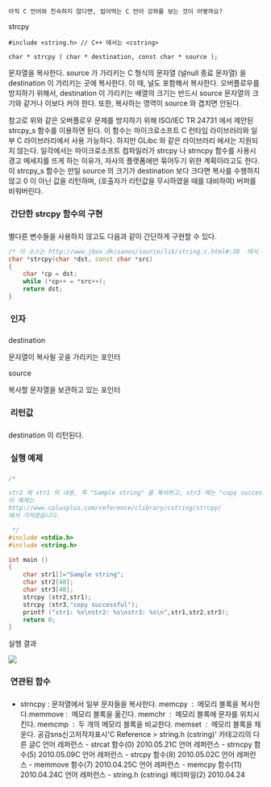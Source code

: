 

```warning
아직 C 언어와 친숙하지 않다면, 씹어먹는 C 언어 강좌를 보는 것이 어떻까요?

```


strcpy
```info
#include <string.h> // C++ 에서는 <cstring>

char * strcpy ( char * destination, const char * source );
```


문자열을 복사한다.
source 가 가리키는 C 형식의 문자열 (널null 종료 문자열) 을 destination 이 가리키는 곳에 복사한다. 이 때, 널도 포함해서 복사한다. 
오버플로우를 방지하기 위해서, destination 이 가리키는 배열의 크기는 반드시 source 문자열의 크기와 같거나 이보다 커야 한다. 또한, 복사하는 영역이 source 와 겹치면 안된다. 

참고로 위와 같은 오버플로우 문제를 방지하기 위해 ISO/IEC TR 24731 에서 제안된 strcpy_s 함수를 이용하면 된다. 이 함수는 마이크로소프트 C 런타임 라이브러리와 일부 C 라이브러리에서 사용 가능하다. 하지만 GLibc 와 같은 라이브러리 에서는 지원되지 않는다. 일각에서는 마이크로소프트 컴파일러가 strcpy 나 strncpy 함수를 사용시 경고 메세지를 뜨게 하는 이유가, 자사의 플랫폼에만 묶어두기 위한 계획이라고도 한다. 이 strcpy_s 함수는 만일 source 의 크기가 destination 보다 크다면 복사를 수행하지 않고 0 이 아닌 값을 리턴하며, (호출자가 리턴값을 무시하였을 때를 대비하여) 버퍼를 비워버린다. 

###  간단한 strcpy 함수의 구현
### 
별다른 변수들을 사용하지 않고도 다음과 같이 간단하게 구현할 수 있다.

```cpp
/* 이 소스는 http://www.jbox.dk/sanos/source/lib/string.c.html#:38  에서 가져옴*/
char *strcpy(char *dst, const char *src)
{
    char *cp = dst;
    while (*cp++ = *src++);
    return dst;
}
```


###  인자
### 
destination

문자열이 복사될 곳을 가리키는 포인터 

source

복사할 문자열을 보관하고 있는 포인터 

###  리턴값
### 
destination 이 리턴된다. 

###  실행 예제
### 
```cpp
/* 

str2 에 str1 의 내용, 즉 "Sample string" 을 복사하고, str3 에는 "copy successful" 을 복사한다.
이 예제는
http://www.cplusplus.com/reference/clibrary/cstring/strcpy/
에서 가져왔습니다.

 */
#include <stdio.h>
#include <string.h>

int main ()
{
    char str1[]="Sample string";
    char str2[40];
    char str3[40];
    strcpy (str2,str1);
    strcpy (str3,"copy successful");
    printf ("str1: %s\nstr2: %s\nstr3: %s\n",str1,str2,str3);
    return 0;
}
```


실행 결과

![](http://img1.daumcdn.net/thumb/R1920x0/?fname=http%3A%2F%2Fcfile4.uf.tistory.com%2Fimage%2F1344D41A4BDD61EA254EAF)

###  연관된 함수
### 
* strncpy : 문자열에서 일부 문자들을 복사한다. 
memcpy  :  메모리 블록을 복사한다.memmove :  메모리 블록을 옮긴다. 
memchr  :  메모리 블록에 문자를 위치시킨다. 
memcmp  :  두 개의 메모리 블록을 비교한다. 
memset  :  메모리 블록을 채운다. 공감sns신고저작자표시'C Reference > string.h (cstring)' 카테고리의 다른 글C 언어 레퍼런스 - strcat 함수(0)
2010.05.21C 언어 레퍼런스 - strncpy 함수(5)
2010.05.09C 언어 레퍼런스 - strcpy 함수(8)
2010.05.02C 언어 레퍼런스 - memmove 함수(7)
2010.04.25C 언어 레퍼런스 - memcpy 함수(11)
2010.04.24C 언어 레퍼런스 - string.h (cstring) 헤더파일(2)
2010.04.24

